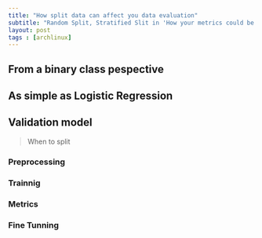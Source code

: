 ```yaml
---
title: "How split data can affect you data evaluation"
subtitle: "Random Split, Stratified Slit in 'How your metrics could be affect'"
layout: post
tags : [archlinux]
---
```


## From a binary class pespective

## As simple as Logistic Regression


## Validation model

> When to split

### Preprocessing

### Trainnig

### Metrics

### Fine Tunning
